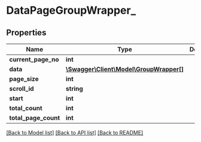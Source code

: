 # DataPageGroupWrapper_

## Properties
Name | Type | Description | Notes
------------ | ------------- | ------------- | -------------
**current_page_no** | **int** |  | [optional] 
**data** | [**\Swagger\Client\Model\GroupWrapper[]**](GroupWrapper.md) |  | [optional] 
**page_size** | **int** |  | [optional] 
**scroll_id** | **string** |  | [optional] 
**start** | **int** |  | [optional] 
**total_count** | **int** |  | [optional] 
**total_page_count** | **int** |  | [optional] 

[[Back to Model list]](../README.md#documentation-for-models) [[Back to API list]](../README.md#documentation-for-api-endpoints) [[Back to README]](../README.md)


